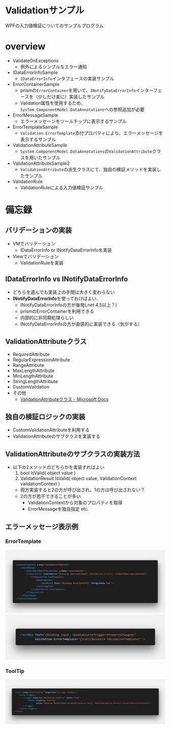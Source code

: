 # Validationサンプル

WPFの入力値検証についてのサンプルプログラム

# overview

- ValidateOnExceptions
    - 例外によるシンプルなエラー通知
- IDataErrorInfoSample
    - `IDataErrorInfo`インタフェースの実装サンプル
- ErrorContainerSample
    - prismの`ErrorContainer`を用いて、`INotifyDataErrorInfo`インターフェースを（少しだけ楽に）実装したサンプル
    - Validation属性を使用するため、`System.ComponentModel.DataAnnotations`への参照追加が必要
- ErrorMessageSample
    - エラーメッセージをツールチップに表示するサンプル
- ErrorTemplateSample
    - `Validation.ErrorTemplate`添付プロパティにより、エラーメッセージを表示するサンプル
- ValidationAttributeSample
    - `System.ComponentModel.DataAnnotations`の`ValidationAttribute`クラスを用いたサンプル
- ValidationAttributeSample2
    - `ValidationAttribute`の派生クラスにて、独自の検証メソッドを実装したサンプル
- ValidationRule
    - ValidationRuleによる入力値検証サンプル

# 備忘録

## バリデーションの実装

- VMでバリデーション
    - IDataErrorInfo or INotifyDataErrorInfoを実装
- Viewでバリデーション
    - ValidationRuleを実装

## IDataErrorInfo vs INotifyDataErrorInfo

- どちらを選んでも実装上の手間は大きく変わらない
- **INotifyDataErrorInfo**を使っておけばよい.
    - INotifyDataErrorInfoの方が後発(.net 4.5以上？)
    - prismのErrorContainerを利用できる
    - 内部的に非同期処理らしい
    - INotifyDataErrorInfoの方が直感的に実装できる（気がする）

## ValidationAttributeクラス

- RequiredAttribute
- RegularExpressionAttribute
- RangeAttribute
- MaxLengthAttribute
- MinLengthAttribute
- StringLengthAttribute
- CustomValidation
- その他
    - [ValidationAttributeクラス - Microsoft Docs](https://docs.microsoft.com/ja-jp/dotnet/api/system.componentmodel.dataannotations.validationattribute?redirectedfrom=MSDN&view=netframework-4.8#inheritanceContinued)

## 独自の検証ロジックの実装

- CustomValidationAttributeを利用する
- ValidationAttributeのサブクラスを実装する

## ValidationAttributeのサブクラスの実装方法

- 以下の2メソッドのどちらかを実装すればよい
    1. bool IsValid( object value )
    1. ValidationResult IsValid( object value, ValidationContext validationContext )
    - 両方実装すると2の方が呼び出され、1の方は呼び出されない？
    - 2の方が若干できることが多い
        - ValidationContextから対象のプロパティを取得
        - ErrorMessageを独自指定 etc.

## エラーメッセージ表示例

### ErrorTemplate

![](errortemplate.png)
![](errortemplate2.png)

### ToolTip

![](tooltip.png)
